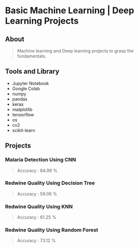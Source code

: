 # Basic Machine Learning | Deep Learning Projects

## About
> Machine learning and Deep learning projects to grasp the fundamentals.

## Tools and Library
- Jupyter Notebook
- Google Colab
- numpy
- pandas
- keras
- matplotlib
- tensorflow
- os
- cv2
- scikit-learn

## Projects
### Malaria Detection Using CNN
> Accuracy : 84.99 %

### Redwine Quality Using Decision Tree
> Accuracy : 59.06 %

### Redwine Quality Using KNN
> Accuracy : 61.25 %

### Redwine Quality Using Random Forest
> Accuracy : 73.12 %
